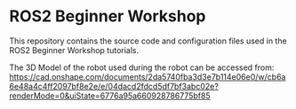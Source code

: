 # ROS2 Beginner Workshop

This repository contains the source code and configuration files used in the ROS2 Beginner Workshop tutorials.

The 3D Model of the robot used during the robot can be accessed from:
https://cad.onshape.com/documents/2da5740fba3d3e7b114e06e0/w/cb6a6e48a4c4ff2097bf8e2e/e/04dacd2fdcd5df7bf3abc02e?renderMode=0&uiState=6776a95a660928786775bf85

